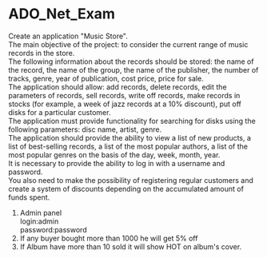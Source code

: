 # ADO_Net_Exam

Create an application "Music Store".<br/>
The main objective of the project: to consider the current range of music
records in the store.<br/>
The following information about the records should be stored: the name of the record, the name of the group, the name of the publisher, the number of tracks, genre, year of publication, cost price, price for sale.<br/>
The application should allow: add records, delete records, edit the parameters of records, sell records, write off records, make records in stocks (for example, a week of jazz records at a 10% discount), put off disks for a particular customer.<br/>
The application must provide functionality for searching for disks using the following parameters: disc name, artist, genre.<br/>
The application should provide the ability to view a list of new products, a list of best-selling records, a list of the most popular authors, a list of the most popular genres on the basis of the day, week, month, year.<br/>
It is necessary to provide the ability to log in with a username and password.<br/>
You also need to make the possibility of registering regular customers and create a system of discounts depending on the accumulated amount of funds spent.

1. Admin panel<br/>
login:admin<br/>
password:password<br/>
2. If any buyer bought more than 1000 he will get 5% off<br/>
3. If Album have more than 10 sold it will show HOT on album's cover.
